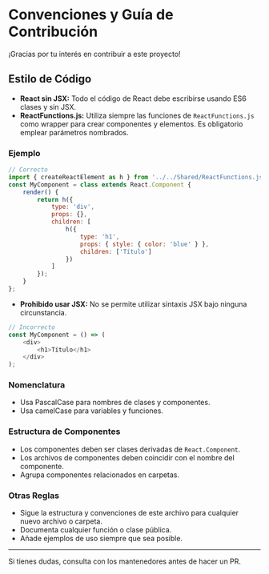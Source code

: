 # Convenciones y Guía de Contribución

¡Gracias por tu interés en contribuir a este proyecto!

## Estilo de Código

- **React sin JSX:** Todo el código de React debe escribirse usando ES6 clases y sin JSX.
- **ReactFunctions.js:** Utiliza siempre las funciones de `ReactFunctions.js` como wrapper para crear componentes y elementos. Es obligatorio emplear parámetros nombrados.

### Ejemplo

```js
// Correcto
import { createReactElement as h } from '../../Shared/ReactFunctions.js';
const MyComponent = class extends React.Component {
    render() {
        return h({
            type: 'div',
            props: {},
            children: [
                h({
                    type: 'h1',
                    props: { style: { color: 'blue' } },
                    children: ['Título']
                })
            ]
        });
    }
};
```

- **Prohibido usar JSX:** No se permite utilizar sintaxis JSX bajo ninguna circunstancia.

```js
// Incorrecto
const MyComponent = () => (
    <div>
        <h1>Título</h1>
    </div>
);
```

### Nomenclatura

- Usa PascalCase para nombres de clases y componentes.
- Usa camelCase para variables y funciones.

### Estructura de Componentes

- Los componentes deben ser clases derivadas de `React.Component`.
- Los archivos de componentes deben coincidir con el nombre del componente.
- Agrupa componentes relacionados en carpetas.

### Otras Reglas

- Sigue la estructura y convenciones de este archivo para cualquier nuevo archivo o carpeta.
- Documenta cualquier función o clase pública.
- Añade ejemplos de uso siempre que sea posible.

---

Si tienes dudas, consulta con los mantenedores antes de hacer un PR.
